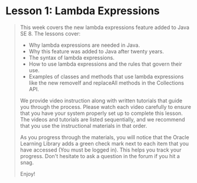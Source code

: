 # Lesson 1: Lambda Expressions

> This week covers the new lambda expressions feature added to Java SE 8. The lessons cover:
>
> * Why lambda expressions are needed in Java.
> * Why this feature was added to Java after twenty years.
> * The syntax of lambda expressions.
> * How to use lambda expressions and the rules that govern their use.
> * Examples of classes and methods that use lambda expressions like the new removeIf and replaceAll methods in the Collections API.
>
> We provide video instruction along with written tutorials that guide you through the process. Please watch each video carefully to ensure that  you have your system properly set up to complete this lesson.  The videos and tutorials are listed sequentially, and we recommend that you use the instructional materials in that order.
>
> As you progress through the materials, you will notice that the Oracle Learning Library adds a green check mark next to each item that you have accessed (You must be logged in). This helps you track your progress. Don't hesitate to ask a question in the forum if you hit a snag.
>
> Enjoy!
